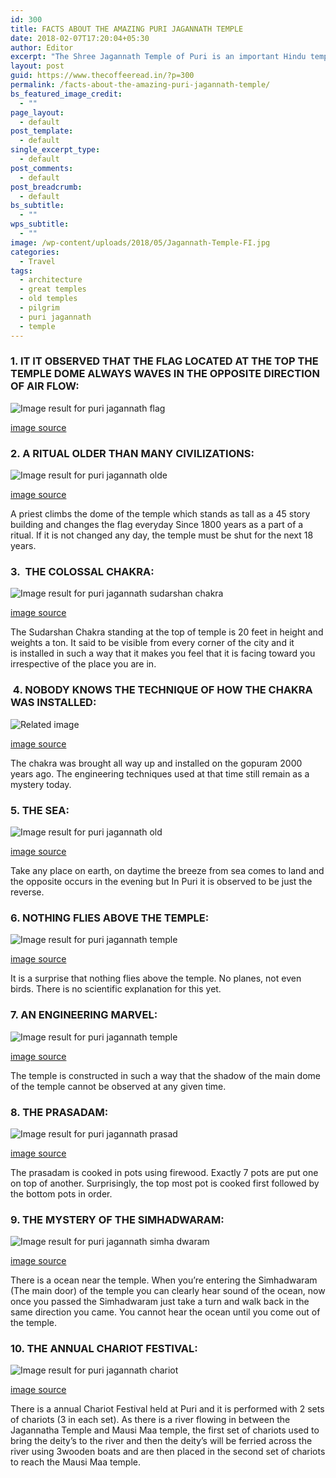 ```yaml
---
id: 300
title: FACTS ABOUT THE AMAZING PURI JAGANNATH TEMPLE
date: 2018-02-07T17:20:04+05:30
author: Editor
excerpt: "The Shree Jagannath Temple of Puri is an important Hindu temple dedicated to Lord Jagannath, a form of lord Vishnu, located on the eastern coast of India, at Puri in the state of Odisha. The temple is an important pilgrimage destination and one of the four great 'Char Dham' pilgrimage sites."
layout: post
guid: https://www.thecoffeeread.in/?p=300
permalink: /facts-about-the-amazing-puri-jagannath-temple/
bs_featured_image_credit:
  - ""
page_layout:
  - default
post_template:
  - default
single_excerpt_type:
  - default
post_comments:
  - default
post_breadcrumb:
  - default
bs_subtitle:
  - ""
wps_subtitle:
  - ""
image: /wp-content/uploads/2018/05/Jagannath-Temple-FI.jpg
categories:
  - Travel
tags:
  - architecture
  - great temples
  - old temples
  - pilgrim
  - puri jagannath
  - temple
---
```

### 1. IT IT OBSERVED THAT THE FLAG LOCATED AT THE TOP THE TEMPLE DOME ALWAYS WAVES IN THE OPPOSITE DIRECTION OF AIR FLOW:

![Image result for puri jagannath flag](http://1.bp.blogspot.com/-NY5rNgLA-yA/Vg_hwN8steI/AAAAAAAABJA/Q8_2Rf9qT04/s1600/DSCN4079.JPG) 

[image source](https://www.google.co.in/search?biw=1350&bih=568&tbs=isz%3Alt%2Cislt%3Axga&tbm=isch&sa=1&ei=T0HsWo2ZBonYvgSTqLvIBw&q=puri+jagannath+flag&oq=puri+jagannath+flag&gs_l=psy-ab.3..0.170369.173704.0.174015.13.12.0.1.1.0.391.2061.0j5j2j2.9.0....0...1c.1.64.psy-ab..8.5.878...0i67k1j0i24k1.0.30g8SYC1QQI#imgrc=3pOU08GU481pGM:)

### 2. A RITUAL OLDER THAN MANY CIVILIZATIONS:

![Image result for puri jagannath olde](https://i.ytimg.com/vi/iTMYKJ4o2zE/maxresdefault.jpg) 

[image source](https://www.google.co.in/search?biw=1350&bih=568&tbs=isz%3Alt%2Cislt%3Axga&tbm=isch&sa=1&ei=NUXsWpjCL4fovgTj-JeoAQ&q=puri+jagannath+olde&oq=puri+jagannath+olde&gs_l=psy-ab.3...27076.27656.0.28345.4.4.0.0.0.0.182.502.0j3.3.0....0...1c.1.64.psy-ab..1.2.349...0j0i8i30k1.0.YiuvMEe_8MM#imgrc=Ap7zYnfaqZEutM:)

A priest climbs the dome of the temple which stands as tall as a 45 story building and changes the flag everyday Since 1800 years as a part of a ritual. If it is not changed any day, the temple must be shut for the next 18 years.

### 3.  THE COLOSSAL CHAKRA:

![Image result for puri jagannath sudarshan chakra](https://www.unnatisilks.com/blog/wp-content/uploads/2014/06/260614-ci-jagannath-puri-madir-singha-dwara-lion-gate-6.jpg) 

[image source](https://www.google.co.in/search?biw=1350&bih=568&tbs=isz%3Alt%2Cislt%3Axga&tbm=isch&sa=1&ei=-UTsWuygIcXavASz_q-wAg&q=puri+jagannath+sudarshan+chakra&oq=puri+jagannath+suda&gs_l=psy-ab.3.0.0.50664.57759.0.58985.14.10.3.1.1.0.250.1673.0j7j2.9.0....0...1c.1.64.psy-ab..1.10.1181...0i30k1j0i8i30k1j0i67k1j0i5i30k1j0i24k1j0i10i24k1j0i8i13i30k1.0.hTa61HvVPQA#imgrc=W2fPX1b5Xf-ePM:)

The Sudarshan Chakra standing at the top of temple is 20 feet in height and weights a ton. It said to be visible from every corner of the city and it is installed in such a way that it makes you feel that it is facing toward you irrespective of the place you are in.

###  4. NOBODY KNOWS THE TECHNIQUE OF HOW THE CHAKRA WAS INSTALLED:

![Related image](http://www.sankarayatra.com/travelogue/wp-content/uploads/2016/12/jagannath-temple-1.jpg) 

[image source](https://www.google.co.in/search?biw=1350&bih=568&tbs=isz%3Alt%2Cislt%3Axga&tbm=isch&sa=1&ei=2ETsWt24GYfdvgSmp4W4AQ&q=puri+jagannath+chakra&oq=puri+jagannath+chakra&gs_l=psy-ab.3..0.30473.31576.0.31807.6.4.0.2.2.0.188.505.0j3.3.0....0...1c.1.64.psy-ab..1.5.516...0i30k1j0i8i30k1j0i24k1.0.B5evliScWVE#imgrc=3K2veMkWZlzdnM:)

The chakra was brought all way up and installed on the gopuram 2000 years ago. The engineering techniques used at that time still remain as a mystery today.

### 5. THE SEA:

![Image result for puri jagannath old](http://odishasuntimes.com/wp-content/uploads/2016/06/jagannath-temple-aerial-view.jpg) 

[<span style="text-transform: initial;">image source</span>](https://www.google.co.in/search?biw=1350&bih=568&tbs=isz%3Alt%2Cislt%3Axga&tbm=isch&sa=1&ei=vUTsWsS2NIr4vATf5I_oAQ&q=puri+jagannath+old&oq=puri+jagannath+old&gs_l=psy-ab.3..0i8i30k1l2.24553.25155.0.25286.4.4.0.0.0.0.185.350.0j2.2.0....0...1c.1.64.psy-ab..2.2.350...0.0.by5uhoOP0zo#imgrc=w2zqRvRcd-urnM:)

<span style="text-transform: initial;">Take any place on earth, on daytime the breeze from sea comes to land and the opposite occurs in the evening but In Puri it is observed to be just the reverse.</span>

### 6. NOTHING FLIES ABOVE THE TEMPLE:

![Image result for puri jagannath temple](http://www.odishatourism.net/wp-content/uploads/2016/04/jagannath-temple-1.jpg) 

[image source](https://www.google.co.in/search?biw=1350&bih=568&tbs=isz%3Alt%2Cislt%3Axga&tbm=isch&sa=1&ei=FETsWoGbO8T6vgTF97uYCg&q=puri+jagannath+temple&oq=puri+jagannath+temple&gs_l=psy-ab.3..0l10.90035.91322.0.91529.8.4.0.4.4.0.205.553.0j2j1.3.0....0...1c.1.64.psy-ab..1.7.596...0i67k1.0.bD_jjvAsFp4#imgrc=jCTxIJwIly93IM:)

It is a surprise that nothing flies above the temple. No planes, not even birds. There is no scientific explanation for this yet.

### 7. AN ENGINEERING MARVEL:

![Image result for puri jagannath temple](https://i0.wp.com/travelblog.expedia.co.in/wp-content/uploads/2015/12/Jagannath-Temple-Puri-India.jpg?fit=3943%2C3121&ssl=1) 

[image source](https://www.google.co.in/search?biw=1350&bih=568&tbs=isz%3Alt%2Cislt%3Axga&tbm=isch&sa=1&ei=FETsWoGbO8T6vgTF97uYCg&q=puri+jagannath+temple&oq=puri+jagannath+temple&gs_l=psy-ab.3..0l10.90035.91322.0.91529.8.4.0.4.4.0.205.553.0j2j1.3.0....0...1c.1.64.psy-ab..1.7.596...0i67k1.0.bD_jjvAsFp4#imgrc=j4IGdk5iDp_ICM:)

The temple is constructed in such a way that the shadow of the main dome of the temple cannot be observed at any given time.

### 8. THE PRASADAM:

![Image result for puri jagannath prasad](http://viralodisha.com/wp-content/uploads/2017/02/13925697_1389477261066074_1583979298702864229_o.jpg) 

[<span style="text-transform: initial;">image source</span>](https://www.google.co.in/search?biw=1350&bih=568&tbs=isz%3Alt%2Cislt%3Axga&tbm=isch&sa=1&ei=3kPsWuHnGsr8vgTryaOwBA&q=puri+jagannath+prasad&oq=puri+jagannath+prasa&gs_l=psy-ab.3.1.0l2j0i8i30k1j0i24k1l2.49915.50961.0.52951.5.5.0.0.0.0.193.841.0j5.5.0....0...1c.1.64.psy-ab..0.5.839....0.Qf9EeaQqlic#imgrc=wN3QjY1aU9fP3M:)

<span style="text-transform: initial;">The prasadam is cooked in pots using firewood. Exactly 7 pots are put one on top of another. Surprisingly, the top most pot is cooked first followed by the bottom pots in order.</span>

### 9. THE MYSTERY OF THE SIMHADWARAM:

![Image result for puri jagannath simha dwaram](https://2.bp.blogspot.com/-0fPxYYng54w/Wb05Hym2KxI/AAAAAAAACwo/qE3l7eff3EwlrFfOsO-zGlVpGU7KHftxgCLcBGAs/s1600/puri%2Bin%2Bindia.jpg) 

[<span style="text-transform: initial;">image source</span>](https://www.google.co.in/search?biw=1350&bih=568&tbs=isz%3Alt%2Cislt%3Axga&tbm=isch&sa=1&ei=ukPsWqfvOMv08QXdtr24Ag&q=puri+jagannath+simha+dwaram&oq=puri+jagannath+simha+dwaram&gs_l=psy-ab.3...30701.33966.0.34259.14.14.0.0.0.0.234.1710.0j9j1.10.0....0...1c.1.64.psy-ab..4.1.183...0.0.wL9VoZ11lNA#imgrc=Cusr2kjHSlIipM:)

<span style="text-transform: initial;">There is a ocean near the temple. When you’re entering the Simhadwaram (The main door) of the temple you can clearly hear sound of the ocean, now once you passed the Simhadwaram just take a turn and walk back in the same direction you came. You cannot hear the ocean until you come out of the temple.</span>

### 10. THE ANNUAL CHARIOT FESTIVAL:

![Image result for puri jagannath chariot](http://jagannath.nic.in/sites/default/files/misc/at-puri-ratha-yatra-27.jpg) 

[image source](https://www.google.co.in/search?biw=1350&bih=568&tbs=isz%3Alt%2Cislt%3Axga&tbm=isch&sa=1&ei=_kHsWrLLHIP88QWjtbeAAw&q=puri+jagannath+charriot&oq=puri+jagannath+charriot&gs_l=psy-ab.3..0i13k1.441005.442971.0.443171.9.9.0.0.0.0.187.1015.0j6.6.0....0...1c.1.64.psy-ab..3.5.853...0j0i67k1j0i24k1.0.zrYVuvMRiEI#imgrc=5blRZDN-mvEcUM:)

There is a annual Chariot Festival held at Puri and it is performed with 2 sets of chariots (3 in each set). As there is a river flowing in between the Jagannatha Temple and Mausi Maa temple, the first set of chariots used to bring the deity’s to the river and then the deity’s will be ferried across the river using 3wooden boats and are then placed in the second set of chariots to reach the Mausi Maa temple.

&nbsp;